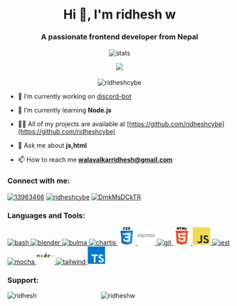 <h1 align="center">Hi 👋, I'm ridhesh w</h1>
<h3 align="center">A passionate frontend developer from Nepal</h3>

<p align="center"><img width="49.5%" align="center" src="https://github-readme-stats-wine-three-30.vercel.app/api?username=ridheshcybe&include_all_commits=true&show_icons=true&theme=radical&bg_color=0d1117&title_color=f90&icon_color=f90" alt="stats"></p>
<p align="center"><img src="https://github-readme-stats-wine-three-30.vercel.app/api/top-langs/?username=ridheshcybe&bg_color=0d1117&title_color=f90&icon_color=f90&theme=radical"></p>
<p align="center"><img align="center" src="https://github-readme-streak-stats.herokuapp.com/?user=ridheshcybe&" alt="ridheshcybe" /></p>

- 🔭 I’m currently working on [discord-bot](https://github.com/ridheshcybe/discord-bot)

- 🌱 I’m currently learning **Node.js**

- 👨‍💻 All of my projects are available at [https://github.com/ridheshcybe](https://github.com/ridheshcybe)

- 💬 Ask me about **js,html**

- 📫 How to reach me **walavalkarridhesh@gmail.com**

<h3 align="left">Connect with me:</h3>
<p align="left">
<a href="https://stackoverflow.com/users/13963466" target="blank"><img align="center" src="https://raw.githubusercontent.com/rahuldkjain/github-profile-readme-generator/master/src/images/icons/Social/stack-overflow.svg" alt="13963466" height="30" width="40" /></a>
<a href="https://instagram.com/ridheshcybe" target="blank"><img align="center" src="https://raw.githubusercontent.com/rahuldkjain/github-profile-readme-generator/master/src/images/icons/Social/instagram.svg" alt="ridheshcybe" height="30" width="40" /></a>
<a href="https://discord.gg/DmkMsDCkTR" target="blank"><img align="center" src="https://raw.githubusercontent.com/rahuldkjain/github-profile-readme-generator/master/src/images/icons/Social/discord.svg" alt="DmkMsDCkTR" height="30" width="40" /></a>
</p>

<h3 align="left">Languages and Tools:</h3>
<p align="left"> <a href="https://www.gnu.org/software/bash/" target="_blank" rel="noreferrer"> <img src="https://www.vectorlogo.zone/logos/gnu_bash/gnu_bash-icon.svg" alt="bash" width="40" height="40"/> </a> <a href="https://www.blender.org/" target="_blank" rel="noreferrer"> <img src="https://download.blender.org/branding/community/blender_community_badge_white.svg" alt="blender" width="40" height="40"/> </a> <a href="https://bulma.io/" target="_blank" rel="noreferrer"> <img src="https://raw.githubusercontent.com/gilbarbara/logos/804dc257b59e144eaca5bc6ffd16949752c6f789/logos/bulma.svg" alt="bulma" width="40" height="40"/> </a> <a href="https://www.chartjs.org" target="_blank" rel="noreferrer"> <img src="https://www.chartjs.org/media/logo-title.svg" alt="chartjs" width="40" height="40"/> </a> <a href="https://www.w3schools.com/css/" target="_blank" rel="noreferrer"> <img src="https://raw.githubusercontent.com/devicons/devicon/master/icons/css3/css3-original-wordmark.svg" alt="css3" width="40" height="40"/> </a> <a href="https://expressjs.com" target="_blank" rel="noreferrer"> <img src="https://raw.githubusercontent.com/devicons/devicon/master/icons/express/express-original-wordmark.svg" alt="express" width="40" height="40"/> </a> <a href="https://git-scm.com/" target="_blank" rel="noreferrer"> <img src="https://www.vectorlogo.zone/logos/git-scm/git-scm-icon.svg" alt="git" width="40" height="40"/> </a> <a href="https://www.w3.org/html/" target="_blank" rel="noreferrer"> <img src="https://raw.githubusercontent.com/devicons/devicon/master/icons/html5/html5-original-wordmark.svg" alt="html5" width="40" height="40"/> </a> <a href="https://developer.mozilla.org/en-US/docs/Web/JavaScript" target="_blank" rel="noreferrer"> <img src="https://raw.githubusercontent.com/devicons/devicon/master/icons/javascript/javascript-original.svg" alt="javascript" width="40" height="40"/> </a> <a href="https://jestjs.io" target="_blank" rel="noreferrer"> <img src="https://www.vectorlogo.zone/logos/jestjsio/jestjsio-icon.svg" alt="jest" width="40" height="40"/> </a> <a href="https://mochajs.org" target="_blank" rel="noreferrer"> <img src="https://www.vectorlogo.zone/logos/mochajs/mochajs-icon.svg" alt="mocha" width="40" height="40"/> </a> <a href="https://nodejs.org" target="_blank" rel="noreferrer"> <img src="https://raw.githubusercontent.com/devicons/devicon/master/icons/nodejs/nodejs-original-wordmark.svg" alt="nodejs" width="40" height="40"/> </a> <a href="https://tailwindcss.com/" target="_blank" rel="noreferrer"> <img src="https://www.vectorlogo.zone/logos/tailwindcss/tailwindcss-icon.svg" alt="tailwind" width="40" height="40"/> </a> <a href="https://www.typescriptlang.org/" target="_blank" rel="noreferrer"> <img src="https://raw.githubusercontent.com/devicons/devicon/master/icons/typescript/typescript-original.svg" alt="typescript" width="40" height="40"/> </a> </p>

<h3 align="left">Support:</h3>
<p><a href="https://www.buymeacoffee.com/ridhesh"> <img align="left" src="https://cdn.buymeacoffee.com/buttons/v2/default-yellow.png" height="50" width="210" alt="ridhesh" /></a><a href="https://ko-fi.com/ridheshw"> <img align="left" src="https://cdn.ko-fi.com/cdn/kofi3.png?v=3" height="50" width="210" alt="ridheshw" /></a></p><br><br>
